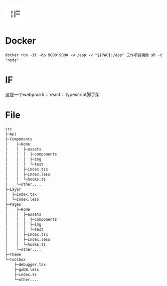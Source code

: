 
# <img align="center" alt="if" width="60px" src="https://github.com/freezestanley/Factory/blob/lazy/public/logo.png" />

# Docker
```
docker run -it -dp 9000:9000 -w /app -v "${PWD}:/app" 工作项目镜像 sh -c "node"
```
# IF 
这是一个webpack5 + react + typescript脚手架

# File
```
src
├─Api
├─Components
│    ├─Home
│    │  ├─assets
│    │  │  ├─components
│    │  │  ├─img
│    │  │  └─test
│    │  ├─index.tsx
│    │  ├─index.less
│    │  └─hooks.ts
│    └─other....
├─Layer
│  ├─index.tsx
│  └─index.less
├─Pages
│    ├─Home
│    │  ├─assets
│    │  │  ├─components
│    │  │  ├─img
│    │  │  └─test
│    │  ├─index.tsx
│    │  ├─index.less
│    │  └─hooks.ts
│    └─other....
├─Theme
└─Toolbox
    ├─debugger.tsx
    ├─goDB.less
    ├─index.ts
    └─other....
```



